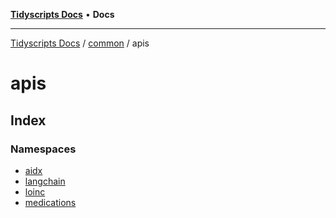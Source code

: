 [**Tidyscripts Docs**](../../../../README.md) • **Docs**

***

[Tidyscripts Docs](../../../../globals.md) / [common](../../README.md) / apis

# apis

## Index

### Namespaces

- [aidx](namespaces/aidx/README.md)
- [langchain](namespaces/langchain/README.md)
- [loinc](namespaces/loinc/README.md)
- [medications](namespaces/medications/README.md)

